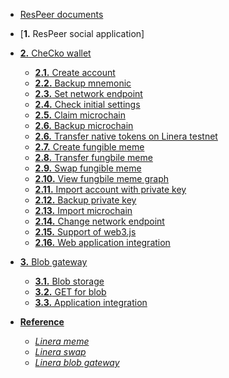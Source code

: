 - [ResPeer documents]()

- [**1.** ResPeer social application]

- [**2.** CheCko wallet](en_US/checko.md)
  - [**2.1.** Create account](en_US/checko/create-account.md)
  - [**2.2.** Backup mnemonic]()
  - [**2.3.** Set network endpoint]()
  - [**2.4.** Check initial settings]()
  - [**2.5.** Claim microchain]()
  - [**2.6.** Backup microchain]()
  - [**2.6.** Transfer native tokens on Linera testnet]()
  - [**2.7.** Create fungible meme]()
  - [**2.8.** Transfer fungbile meme]()
  - [**2.9.** Swap fungible meme]()
  - [**2.10.** View fungbile meme graph]()
  - [**2.11.** Import account with private key]()
  - [**2.12.** Backup private key]()
  - [**2.13.** Import microchain]()
  - [**2.14.** Change network endpoint]()
  - [**2.15.** Support of web3.js]()
  - [**2.16.** Web application integration]()

- [**3.** Blob gateway]()
  - [**3.1.** Blob storage]()
  - [**3.2.** GET for blob]()
  - [**3.3.** Application integration]()

- [**Reference**]()
  - [*Linera meme*](https://linerameme.fun)
  - [*Linera swap*](https://lineraswap.fun)
  - [*Linera blob gateway*](https://blobgateway.fun)
